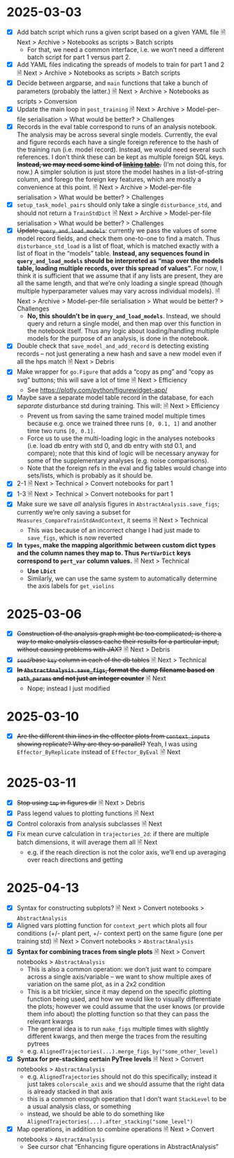 
# 2025-03-03

- [x] Add batch script which runs a given script based on a given YAML file  🗎 Next > Archive > Notebooks as scripts > Batch scripts
	- For that, we need a common interface, i.e. we won’t need a different batch script for part 1 versus part 2.
- [x] Add YAML files indicating the spreads of models to train for part 1 and 2 🗎 Next > Archive > Notebooks as scripts > Batch scripts
- [x] Decide between argparse, and `main` functions that take a bunch of parameters (probably the latter.) 🗎 Next > Archive > Notebooks as scripts > Conversion
- [x] Update the main loop in `post_training` 🗎 Next > Archive > Model-per-file serialisation > What would be better? > Challenges
- [x] Records in the eval table correspond to runs of an analysis notebook. The analysis may be across several single models. Currently, the eval and figure records each have a single foreign reference to the hash of the training run (i.e. model record). Instead, we would need several such references. I don’t think these can be kept as multiple foreign SQL keys. ~~**Instead, we may need some kind of [linking table](https://stackoverflow.com/a/20572207).**~~ (I’m not doing this, for now.) A simpler solution is just store the model hashes in a list-of-string column, and forego the foreign key features, which are mostly a convenience at this point. 🗎 Next > Archive > Model-per-file serialisation > What would be better? > Challenges
- [x] `setup_task_model_pairs` should only take a single `disturbance_std`, and should not return a `TrainStdDict` 🗎 Next > Archive > Model-per-file serialisation > What would be better? > Challenges
- [x] ~~Update `query_and_load_models`~~: currently we pass the values of some model record fields, and check them one-to-one to find a match. Thus `disturbance_std_load` is a list of float, which is matched exactly with a list of float in the “models” table. **Instead, any sequences found in `query_and_load_models` should be interpreted as “map over the models table, loading multiple records, over this spread of values”.** For now, I think it is sufficient that we assume that if any lists are present, they are all the same length, and that we’re only loading a single spread (though multiple hyperparameter values may vary across individual models).  🗎 Next > Archive > Model-per-file serialisation > What would be better? > Challenges
	- **No, this shouldn’t be in `query_and_load_models`**. Instead, we should query and return a single model, and then map over this function in the notebook itself. Thus any logic about loading/handling multiple models for the purpose of an analysis, is done in the notebook.
- [x] Double check that `save_model_and_add_record` is detecting existing records – not just generating a new hash and save a new model even if all the hps match 🗎 Next > Debris
- [x] Make wrapper for `go.Figure` that adds a “copy as png” and “copy as svg” buttons; this will save a lot of time 🗎 Next > Efficiency
	- See https://plotly.com/python/figurewidget-app/
- [x] Maybe save a separate model table record in the database, for each *separate* disturbance std during training. This will: 🗎 Next > Efficiency
	- Prevent us from saving the same trained model multiple times because e.g. once we trained three runs `[0, 0.1, 1]` and another time two runs `[0, 0.1]`.
	- Force us to use the multi-loading logic in the analyses notebooks (i.e. load db entry with std 0, and db entry with std 0.1, and compare); note that this kind of logic will be necessary anyway for some of the supplementary analyses (e.g. noise comparisons).
	- Note that the foreign refs in the eval and fig tables would change into sets/lists, which is probably as it should be.
- [x] 2-1 🗎 Next > Technical > Convert notebooks for part 1
- [x] 1-3 🗎 Next > Technical > Convert notebooks for part 1
- [x] Make sure we save *all* analysis figures in `AbstractAnalysis.save_figs`; currently we’re only saving a subset for `Measures_CompareTrainStdAndContext`, it seems 🗎 Next > Technical
	- This was because of an incorrect change I had just made to `save_figs`, which is now reverted
- [x] **In `types`, make the mapping algorithmic between custom dict types and the column names they map to. Thus `PertVarDict` keys correspond to `pert_var` column values.** 🗎 Next > Technical
	- **Use `LDict`**
	- Similarly, we can use the same system to automatically determine the axis labels for `get_violins`

# 2025-03-06

- [x] ~~Construction of the analysis graph might be too complicated; is there a way to make analysis classes cache their results for a particular input, without causing problems with JAX?~~ 🗎 Next > Debris
- [x] ~~`seed`/base `key` column in each of the db tables~~ 🗎 Next > Technical
- [x] ~~**In `AbstractAnalysis.save_figs`, format the dump filename based on `path_params` and not just an integer counter**~~ 🗎 Next
	- Nope; instead I just modified

# 2025-03-10

- [x] ~~Are the different thin lines in the effector plots from `context_inputs` showing replicate? Why are they so parallel?~~ Yeah, I was using `Effector_ByReplicate` instead of `Effector_ByEval` 🗎 Next

# 2025-03-11

- [x] ~~Stop using `tmp` in figures dir~~ 🗎 Next > Debris
- [x] Pass legend values to plotting functions 🗎 Next
- [x] Control coloraxis from analysis subclasses 🗎 Next
- [x] Fix mean curve calculation in `trajectories_2d`: if there are multiple batch dimensions, it will average them all 🗎 Next
	- e.g. if the reach direction is not the color axis, we’ll end up averaging over reach directions and getting

# 2025-04-13

- [x] Syntax for constructing subplots?  🗎 Next > Convert notebooks > `AbstractAnalysis`
- [x] Aligned vars plotting function for `context_pert` which plots all four conditions (+/- plant pert, +/- context pert) on the same figure (one per training std) 🗎 Next > Convert notebooks > `AbstractAnalysis`
- [x] **Syntax for combining traces from single plots** 🗎 Next > Convert notebooks > `AbstractAnalysis`
	- This is also a common operation: we don’t just want to compare across a single axis/variable – we want to show multiple axes of variation on the same plot, as in a 2x2 condition
	- This is a bit trickier, since it may depend on the specific plotting function being used, and how we would like to visually differentiate the plots; however we could assume that the user knows (or provide them info about) the plotting function so that they can pass the relevant kwargs
	- The general idea is to run `make_figs` multiple times with slightly different kwargs, and then merge the traces from the resulting pytrees
	- e.g. `AlignedTrajectories(...).merge_figs_by("some_other_level)` 
- [x] **Syntax for pre-stacking certain PyTree levels** 🗎 Next > Convert notebooks > `AbstractAnalysis`
	- e.g. `AlignedTrajectories` should not do this specifically; instead it just takes `colorscale_axis` and we should assume that the right data is already stacked in that axis
	- this is a common enough operation that I don’t want `StackLevel` to be a usual analysis class, or something
	- instead, we should be able to do something like `AlignedTrajectories(...).after_stacking("some_level")`
- [x] Map operations, in addition to combine operations 🗎 Next > Convert notebooks > `AbstractAnalysis`
	- See cursor chat “Enhancing figure operations in AbstractAnalysis”
